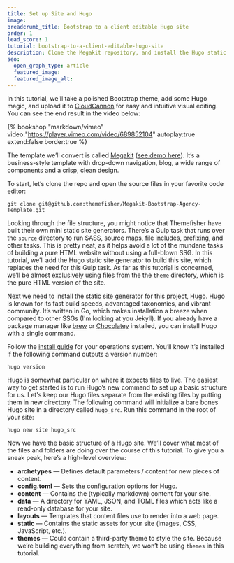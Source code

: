 ```yaml
---
title: Set up Site and Hugo
image: 
breadcrumb_title: Bootstrap to a client editable Hugo site
order: 1
lead_score: 1
tutorial: bootstrap-to-a-client-editable-hugo-site
description: Clone the Megakit repository, and install the Hugo static site generator.
seo:
  open_graph_type: article
  featured_image:
  featured_image_alt:
---
```

In this tutorial, we'll take a polished Bootstrap theme, add some Hugo magic, and upload it to [CloudCannon](https://cloudcannon.com) for easy and intuitive visual editing. You can see the end result in the video below:

{% bookshop "markdown/vimeo" video:"https://player.vimeo.com/video/689852104" autoplay:true extend:false border:true %}

The template we’ll convert is called [Megakit](https://github.com/themefisher/Megakit-Bootstrap-Agency-Template) ([see demo here](https://demo.themefisher.com/megakit/)). It’s a business-style template with drop-down navigation, blog, a wide range of components and a crisp, clean design.

To start, let’s clone the repo and open the source files in your favorite code editor:

```shell
git clone git@github.com:themefisher/Megakit-Bootstrap-Agency-Template.git
```

Looking through the file structure, you might notice that Themefisher have built their own mini static site generators. There’s a Gulp task that runs over the `source` directory to run SASS, source maps, file includes, prefixing, and other tasks. This is pretty neat, as it helps avoid a lot of the mundane tasks of building a pure HTML website without using a full-blown SSG. In this tutorial, we’ll add the Hugo static site generator to build this site, which replaces the need for this Gulp task. As far as this tutorial is concerned, we’ll be almost exclusively using files from the the `theme` directory, which is the pure HTML version of the site.

Next we need to install the static site generator for this project, [Hugo](https://gohugo.io/). Hugo is known for its fast build speeds, advantaged taxonomies, and vibrant community. It’s written in Go, which makes installation a breeze when compared to other SSGs (I'm looking at you Jekyll). If you already have a package manager like [brew](https://brew.sh/) or [Chocolatey](https://chocolatey.org/) installed, you can install Hugo with a single command.

Follow the [install guide](https://gohugo.io/getting-started/installing/) for your operations system. You’ll know it’s installed if the following command outputs a version number:

```shell
hugo version
```

Hugo is somewhat particular on where it expects files to live. The easiest way to get started is to run Hugo’s new command to set up a basic structure for us. Let's keep our Hugo files separate from the existing files by putting them in new directory. The following command will initialize a bare bones Hugo site in a directory called `hugo_src`. Run this command in the root of your site:

```shell
hugo new site hugo_src
```

Now we have the basic structure of a Hugo site. We’ll cover what most of the files and folders are doing over the course of this tutorial. To give you a sneak peak, here’s a high-level overview:

* **archetypes** — Defines default parameters / content for new pieces of content.
* **config.toml** — Sets the configuration options for Hugo.
* **content** — Contains the (typically markdown) content for your site.
* **data** — A directory for YAML, JSON, and TOML files which acts like a read-only database for your site.
* **layouts** — Templates that content files use to render into a web page.
* **static** — Contains the static assets for your site (images, CSS, JavaScript, etc.).
* **themes** — Could contain a third-party theme to style the site. Because we’re building everything from scratch, we won’t be using `themes` in this tutorial.
